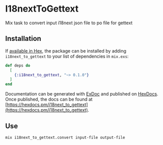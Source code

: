 # I18nextToGettext

Mix task to convert input i18next json file to po file for gettext

## Installation

If [available in Hex](https://hex.pm/docs/publish), the package can be installed
by adding `i18next_to_gettext` to your list of dependencies in `mix.exs`:

```elixir
def deps do
  [
    {:i18next_to_gettext, "~> 0.1.0"}
  ]
end
```

Documentation can be generated with [ExDoc](https://github.com/elixir-lang/ex_doc)
and published on [HexDocs](https://hexdocs.pm). Once published, the docs can
be found at [https://hexdocs.pm/i18next_to_gettext](https://hexdocs.pm/i18next_to_gettext).


## Use

```
mix i18next_to_gettext.convert input-file output-file
```
